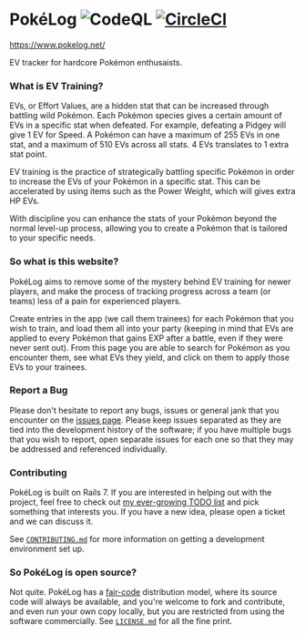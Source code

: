 # PokéLog ![CodeQL](https://www.github.com/vinnydiehl/pokelog/workflows/CodeQL/badge.svg) [![CircleCI](https://circleci.com/gh/vinnydiehl/pokelog/tree/trunk.svg?style=shield)](https://app.circleci.com/pipelines/github/vinnydiehl/pokelog/?branch=trunk)

https://www.pokelog.net/

EV tracker for hardcore Pokémon enthusaists.

### What is EV Training?

EVs, or Effort Values, are a hidden stat that can be increased through battling
wild Pokémon. Each Pokémon species gives a certain amount of EVs in a specific
stat when defeated. For example, defeating a Pidgey will give 1 EV for Speed.
A Pokémon can have a maximum of 255 EVs in one stat, and a maximum of 510 EVs
across all stats. 4 EVs translates to 1 extra stat point.

EV training is the practice of strategically battling specific Pokémon in order
to increase the EVs of your Pokémon in a specific stat. This can be accelerated
by using items such as the Power Weight, which will gives extra HP EVs.

With discipline you can enhance the stats of your Pokémon beyond the normal
level-up process, allowing you to create a Pokémon that is tailored to your
specific needs.

### So what is this website?

PokéLog aims to remove some of the mystery behind EV training for newer
players, and make the process of tracking progress across a team (or teams)
less of a pain for experienced players.

Create entries in the app (we call them
trainees) for each Pokémon that you wish to train, and load them all into your
party (keeping in mind that EVs are applied to every Pokémon that gains EXP
after a battle, even if they were never sent out). From this page you are able
to search for Pokémon as you encounter them, see what EVs they yield, and click
on them to apply those EVs to your trainees.

### Report a Bug

Please don't hesitate to report any bugs, issues or general jank that you
encounter on the [issues page](https://github.com/vinnydiehl/pokelog/issues).
Please keep issues separated as they are tied into the development history of
the software; if you have multiple bugs that you wish to report, open separate
issues for each one so that they may be addressed and referenced individually.

### Contributing

PokéLog is built on Rails 7. If you are interested in helping out with the
project, feel free to check out
[my ever-growing TODO list](https://github.com/vinnydiehl/pokelog/issues) and
pick something that interests you. If you have a new idea, please open a ticket
and we can discuss it.

See
[`CONTRIBUTING.md`](https://github.com/vinnydiehl/pokelog/blob/trunk/CONTRIBUTING.md)
for more information on getting a development environment set up.

### So PokéLog is open source?

Not quite. PokéLog has a [fair-code](https://faircode.io/) distribution model,
where its source code will always be available, and you're welcome to fork and
contribute, and even run your own copy locally, but you are restricted from using
the software commercially. See
[`LICENSE.md`](https://github.com/vinnydiehl/pokelog/blob/trunk/LICENSE.md)
for all the fine print.
